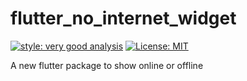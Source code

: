 # flutter_no_internet_widget

[![style: very good analysis][very_good_analysis_badge]][very_good_analysis_link]
[![License: MIT][license_badge]][license_link]

A  new flutter  package to show  online or offline

[license_badge]: https://img.shields.io/badge/license-MIT-blue.svg
[license_link]: https://opensource.org/licenses/MIT
[very_good_analysis_badge]: https://img.shields.io/badge/style-very_good_analysis-B22C89.svg
[very_good_analysis_link]: https://pub.dev/packages/very_good_analysis